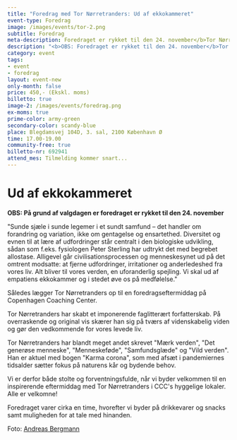 ```yaml
---
title: "Foredrag med Tor Nørretranders: Ud af ekkokammeret"
event-type: Foredrag
image: /images/events/tor-2.png
subtitle: Foredrag
meta-description: Foredraget er rykket til den 24. november</b>Tor Nørretranders inspirerer og udfordrer vores menneskesyn med sin samtænkning af biologiske erkendelser og det senmoderne menneskesyn. I stedet for at fjerne udfordringer på vores vej, skal vi måske ud af empatiens ekkokammer og i stedet øve os på medfølelse? Og måske kan vi lære af biologien og fysiologien, hvor forandring og variation skaber sunde sjæle i sunde legemer i et sundt samfund?
description: "<b>OBS: Foredraget er rykket til den 24. november</b>Tor Nørretranders inspirerer og udfordrer vores menneskesyn med sin samtænkning af biologiske erkendelser og det senmoderne menneskesyn. I stedet for at fjerne udfordringer på vores vej, skal vi måske ud af empatiens ekkokammer og i stedet øve os på medfølelse? Og måske kan vi lære af biologien og fysiologien, hvor forandring og variation skaber sunde sjæle i sunde legemer i et sundt samfund?<br> Foto: Andreas Bergmann."
category: event
tags:
- event
- foredrag
layout: event-new
only-month: false
price: 450,- (Ekskl. moms)
billetto: true
image-2: /images/events/foredrag.png
ex-moms: true
prime-color: army-green
secondary-color: scandy-blue
place: Blegdamsvej 104D, 3. sal, 2100 København Ø
time: 17.00-19.00
community-free: true
billetto-nr: 692941
attend_mes: Tilmelding kommer snart...
---
```


# Ud af ekkokammeret

**OBS: På grund af valgdagen er foredraget er rykket til den 24. november**

"Sunde sjæle i sunde legemer i et sundt samfund – det handler om forandring og variation, ikke om gentagelse og ensartethed. Diversitet og evnen til at lære af udfordringer står centralt i den biologiske udvikling, sådan som f.eks. fysiologen Peter Sterling har udtrykt det med begrebet allostase. Alligevel går civilisationsprocessen og menneskesynet ud på det omtrent modsatte: at fjerne udfordringer, irritationer og anderledeshed fra vores liv. Alt bliver til vores verden, en uforanderlig spejling. Vi skal ud af empatiens ekkokammer og i stedet øve os på medfølelse."

Således lægger Tor Nørretranders op til en foredragseftermiddag på Copenhagen Coaching Center.  

Tor Nørretranders har skabt et imponerende faglitterært forfatterskab. På overraskende og original vis skærer han sig på tværs af videnskabelig viden og gør den vedkommende for vores levede liv.  

Tor Nørretranders har blandt meget andet skrevet "Mærk verden", "Det generøse menneske", "Menneskeføde", "Samfundsglæde" og "Vild verden". Han er aktuel med bogen "Karma corona", som med afsæt i pandemiernes tidsalder sætter fokus på naturens kår og bydende behov.

Vi er derfor både stolte og forventningsfulde, når vi byder velkommen til en inspirerende eftermiddag med Tor Nørretranders i CCC's hyggelige lokaler. Alle er velkomne!  

Foredraget varer cirka en time, hvorefter vi byder på drikkevarer og snacks samt muligheden for at tale med hinanden.

Foto: [Andreas Bergmann](https://andreasbergmann.dk/)